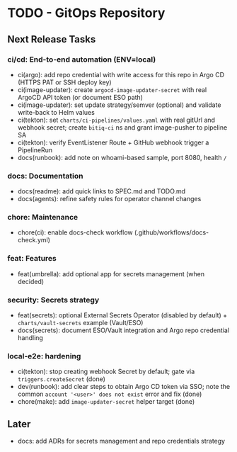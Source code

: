 # TODO - GitOps Repository

## Next Release Tasks

### ci/cd: End-to-end automation (ENV=local)
- ci(argo): add repo credential with write access for this repo in Argo CD (HTTPS PAT or SSH deploy key)
- ci(image-updater): create `argocd-image-updater-secret` with real ArgoCD API token (or document ESO path)
- ci(image-updater): set update strategy/semver (optional) and validate write-back to Helm values
- ci(tekton): set `charts/ci-pipelines/values.yaml` with real gitUrl and webhook secret; create `bitiq-ci` ns and grant image-pusher to pipeline SA
- ci(tekton): verify EventListener Route + GitHub webhook trigger a PipelineRun
- docs(runbook): add note on whoami-based sample, port 8080, health `/`

### docs: Documentation
- docs(readme): add quick links to SPEC.md and TODO.md
- docs(agents): refine safety rules for operator channel changes

### chore: Maintenance
- chore(ci): enable docs-check workflow (.github/workflows/docs-check.yml)

### feat: Features
- feat(umbrella): add optional app for secrets management (when decided)

### security: Secrets strategy
- feat(secrets): optional External Secrets Operator (disabled by default) + `charts/vault-secrets` example (Vault/ESO)
- docs(secrets): document ESO/Vault integration and Argo repo credential handling

### local-e2e: hardening
- ci(tekton): stop creating webhook Secret by default; gate via `triggers.createSecret` (done)
- dev(runbook): add clear steps to obtain Argo CD token via SSO; note the common `account '<user>' does not exist` error and fix (done)
- chore(make): add `image-updater-secret` helper target (done)

## Later
- docs: add ADRs for secrets management and repo credentials strategy
